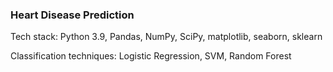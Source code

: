 ### Heart Disease Prediction

Tech stack: Python 3.9, Pandas, NumPy, SciPy, matplotlib, seaborn, sklearn

Classification techniques: Logistic Regression, SVM, Random Forest
